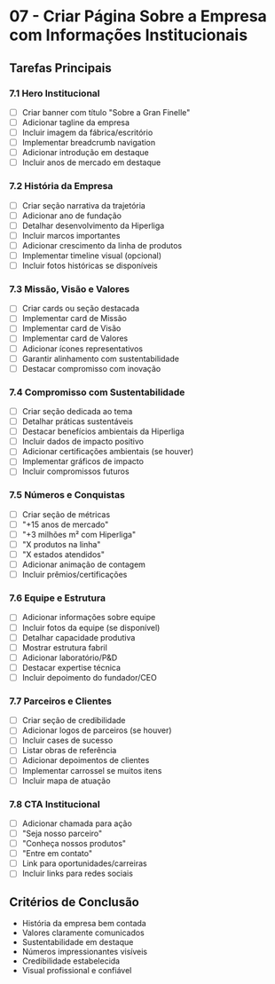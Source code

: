 # 07 - Criar Página Sobre a Empresa com Informações Institucionais

## Tarefas Principais

### 7.1 Hero Institucional
- [ ] Criar banner com título "Sobre a Gran Finelle"
- [ ] Adicionar tagline da empresa
- [ ] Incluir imagem da fábrica/escritório
- [ ] Implementar breadcrumb navigation
- [ ] Adicionar introdução em destaque
- [ ] Incluir anos de mercado em destaque

### 7.2 História da Empresa
- [ ] Criar seção narrativa da trajetória
- [ ] Adicionar ano de fundação
- [ ] Detalhar desenvolvimento da Hiperliga
- [ ] Incluir marcos importantes
- [ ] Adicionar crescimento da linha de produtos
- [ ] Implementar timeline visual (opcional)
- [ ] Incluir fotos históricas se disponíveis

### 7.3 Missão, Visão e Valores
- [ ] Criar cards ou seção destacada
- [ ] Implementar card de Missão
- [ ] Implementar card de Visão
- [ ] Implementar card de Valores
- [ ] Adicionar ícones representativos
- [ ] Garantir alinhamento com sustentabilidade
- [ ] Destacar compromisso com inovação

### 7.4 Compromisso com Sustentabilidade
- [ ] Criar seção dedicada ao tema
- [ ] Detalhar práticas sustentáveis
- [ ] Destacar benefícios ambientais da Hiperliga
- [ ] Incluir dados de impacto positivo
- [ ] Adicionar certificações ambientais (se houver)
- [ ] Implementar gráficos de impacto
- [ ] Incluir compromissos futuros

### 7.5 Números e Conquistas
- [ ] Criar seção de métricas
- [ ] "+15 anos de mercado"
- [ ] "+3 milhões m² com Hiperliga"
- [ ] "X produtos na linha"
- [ ] "X estados atendidos"
- [ ] Adicionar animação de contagem
- [ ] Incluir prêmios/certificações

### 7.6 Equipe e Estrutura
- [ ] Adicionar informações sobre equipe
- [ ] Incluir fotos da equipe (se disponível)
- [ ] Detalhar capacidade produtiva
- [ ] Mostrar estrutura fabril
- [ ] Adicionar laboratório/P&D
- [ ] Destacar expertise técnica
- [ ] Incluir depoimento do fundador/CEO

### 7.7 Parceiros e Clientes
- [ ] Criar seção de credibilidade
- [ ] Adicionar logos de parceiros (se houver)
- [ ] Incluir cases de sucesso
- [ ] Listar obras de referência
- [ ] Adicionar depoimentos de clientes
- [ ] Implementar carrossel se muitos itens
- [ ] Incluir mapa de atuação

### 7.8 CTA Institucional
- [ ] Adicionar chamada para ação
- [ ] "Seja nosso parceiro"
- [ ] "Conheça nossos produtos"
- [ ] "Entre em contato"
- [ ] Link para oportunidades/carreiras
- [ ] Incluir links para redes sociais

## Critérios de Conclusão
- História da empresa bem contada
- Valores claramente comunicados
- Sustentabilidade em destaque
- Números impressionantes visíveis
- Credibilidade estabelecida
- Visual profissional e confiável